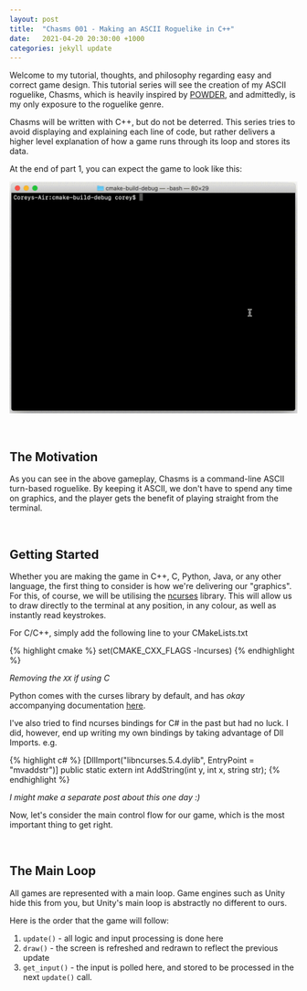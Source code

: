 ```yaml
---
layout: post
title:  "Chasms 001 - Making an ASCII Roguelike in C++"
date:   2021-04-20 20:30:00 +1000
categories: jekyll update
---
```


Welcome to my tutorial, thoughts, and philosophy regarding easy and correct game design. This tutorial series will see the creation of my ASCII roguelike, Chasms, which is heavily inspired by [POWDER](http://www.zincland.com/powder/), and admittedly, is my only exposure to the roguelike genre.

Chasms will be written with C++, but do not be deterred. This series tries to avoid displaying and explaining each line of code, but rather delivers a higher level explanation of how a game runs through its loop and stores its data.

At the end of part 1, you can expect the game to look like this:

![Gameplay](/assets/001-gameplay.gif)

<br>

## The Motivation

As you can see in the above gameplay, Chasms is a command-line ASCII turn-based roguelike. By keeping it ASCII, we don't have to spend any time on graphics, and the player gets the benefit of playing straight from the terminal.

<br>

## Getting Started

Whether you are making the game in C++, C, Python, Java, or any other language, the first thing to consider is how we're delivering our "graphics". For this, of course, we will be utilising the [ncurses](https://en.wikipedia.org/wiki/Ncurses) library. This will allow us to draw directly to the terminal at any position, in any colour, as well as instantly read keystrokes.

For C/C++, simply add the following line to your CMakeLists.txt

{% highlight cmake %}
set(CMAKE_CXX_FLAGS -lncurses)
{% endhighlight %}

*Removing the `XX` if using C*

Python comes with the curses library by default, and has *okay* accompanying documentation [here](https://docs.python.org/3/howto/curses.html).

I've also tried to find ncurses bindings for C\# in the past but had no luck. I did, however, end up writing my own bindings by taking advantage of Dll Imports. e.g.

{% highlight c# %}
[DllImport("libncurses.5.4.dylib", EntryPoint = "mvaddstr")]
public static extern int AddString(int y, int x, string str);
{% endhighlight %}

*I might make a separate post about this one day :)*

Now, let's consider the main control flow for our game, which is the most important thing to get right.

<br>

## The Main Loop

All games are represented with a main loop. Game engines such as Unity hide this from you, but Unity's main loop is abstractly no different to ours.

Here is the order that the game will follow:
1. `update()` - all logic and input processing is done here
2. `draw()` - the screen is refreshed and redrawn to reflect the previous update
3. `get_input()` - the input is polled here, and stored to be processed in the next `update()` call.
